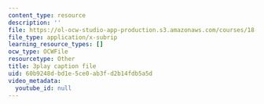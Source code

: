 ```yaml
---
content_type: resource
description: ''
file: https://ol-ocw-studio-app-production.s3.amazonaws.com/courses/18-06sc-linear-algebra-fall-2011/60b9248dbd1e5ce0ab3fd2b14fdb5a5d_qEBi0K5wfOs.vtt
file_type: application/x-subrip
learning_resource_types: []
ocw_type: OCWFile
resourcetype: Other
title: 3play caption file
uid: 60b9248d-bd1e-5ce0-ab3f-d2b14fdb5a5d
video_metadata:
  youtube_id: null
---
```

